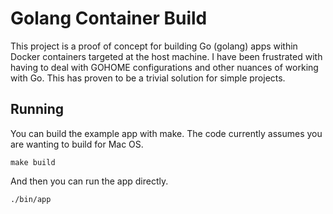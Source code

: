 # Golang Container Build

This project is a proof of concept for building Go (golang) apps within Docker containers targeted at the host machine.
I have been frustrated with having to deal with GOHOME configurations and other nuances of working with Go.
This has proven to be a trivial solution for simple projects.

## Running

You can build the example app with make.
The code currently assumes you are wanting to build for Mac OS.

```
make build
```

And then you can run the app directly.

```
./bin/app
```
